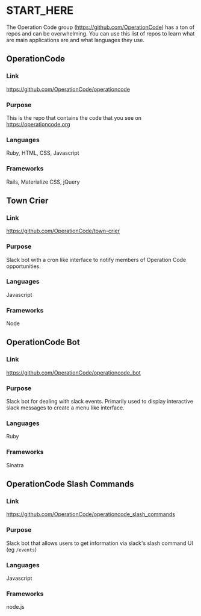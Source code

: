 # START_HERE
The Operation Code group (https://github.com/OperationCode) has a ton of repos and can be overwhelming. You can use this list of repos to learn what are main applications are and what languages they use.

## OperationCode
### Link
https://github.com/OperationCode/operationcode  
### Purpose
This is the repo that contains the code that you see on https://operationcode.org  
### Languages
Ruby, HTML, CSS, Javascript  
### Frameworks
Rails, Materialize CSS, jQuery  

## Town Crier
### Link
https://github.com/OperationCode/town-crier  
### Purpose
Slack bot with a cron like interface to notify members of Operation Code opportunities.   
### Languages
Javascript  
### Frameworks
Node  

## OperationCode Bot
### Link
https://github.com/OperationCode/operationcode_bot  
### Purpose
Slack bot for dealing with slack events. Primarily used to display interactive slack messages to create a menu like interface.  
### Languages
Ruby
### Frameworks
Sinatra  

## OperationCode Slash Commands
### Link
https://github.com/OperationCode/operationcode_slash_commands  
### Purpose
Slack bot that allows users to get information via slack's slash command UI (eg `/events`)  
### Languages
Javascript
### Frameworks
node.js
